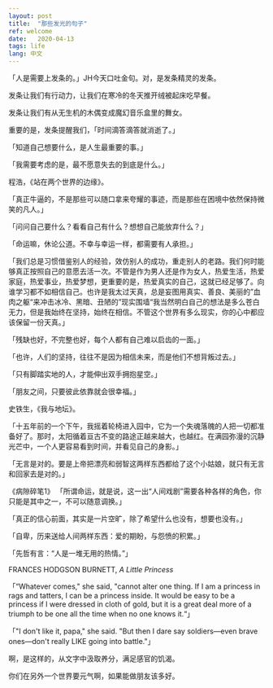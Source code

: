 ```yaml
---
layout: post
title:  "那些发光的句子"
ref: welcome
date:   2020-04-13
tags: life
lang: 中文
---
```


「人是需要上发条的。」JH今天口吐金句。对，是发条精灵的发条。

发条让我们有行动力，让我们在寒冷的冬天推开绒被起床吃早餐。

发条让我们有从无生机的木偶变成魔幻音乐盒里的舞女。

重要的是，发条提醒我们，「时间滴答滴答就消逝了。」

「知道自己想要什么，是人生最重要的事。」

「我需要考虑的是，最不愿意失去的到底是什么。」

程浩，《站在两个世界的边缘》。

「真正牛逼的，不是那些可以随口拿来夸耀的事迹，而是那些在困境中依然保持微笑的凡人。」

「问问自己要什么？看看自己有什么？想想自己能放弃什么？」

「命运嘛，休论公道。不幸与幸运一样，都需要有人承担。」

「我们总是习惯借鉴别人的经验，效仿别人的成功，重走别人的老路。我们何时能够真正按照自己的意愿去活一次。不管是作为男人还是作为女人，热爱生活，热爱家庭，热爱事业，热爱梦想，更重要的是，热爱真实的自己，这就已经足够了。向谁学习都不如相信自己。也许是我太过天真，总是妄图用真实、善良、美丽的”血肉之躯“来冲击冰冷、黑暗、丑陋的”现实围墙“我当然明白自己的想法是多么苍白无力，但是我始终在坚持，始终在相信。不管这个世界有多么现实，你的心中都应该保留一份天真。」

「残缺也好，不完整也好，每个人都有自己难以启齿的一面。」

「也许，人们的坚持，往往不是因为相信未来，而是他们不想背叛过去。」

「只有脚踏实地的人，才能伸出双手拥抱星空。」

「朋友之间，只要彼此依靠就会很幸福。」

史铁生，《我与地坛》。

「十五年前的一个下午，我摇着轮椅进入园中，它为一个失魂落魄的人把一切都准备好了。那时，太阳循着亘古不变的路途正越来越大，也越红。在满园弥漫的沉静光芒中，一个人更容易看到时间，并看见自己的身影。」

「无言是对的。要是上帝把漂亮和弱智这两样东西都给了这个小姑娘，就只有无言和回家去是对的。」

《病隙碎笔1》
「所谓命运，就是说，这一出“人间戏剧”需要各种各样的角色，你只能是其中之一，不可以随意调换。」

「真正的信心前面，其实是一片空旷，除了希望什么也没有，想要也没有。」

「自卑，历来送给人间两样东西：爱的期盼，与怨愤的积累。」

「先哲有言：“人是一堆无用的热情。”」

FRANCES HODGSON BURNETT,  _A Little Princess_

「“Whatever comes," she said, "cannot alter one thing. If I am a princess in rags and tatters, I can be a princess inside. It would be easy to be a princess if I were dressed in cloth of gold, but it is a great deal more of a triumph to be one all the time when no one knows it.“」

「"I don't like it, papa," she said. "But then I dare say soldiers—even brave ones—don't really LIKE going into battle."」

啊，是这样的，从文字中汲取养分，满足感官的饥渴。

你们在另外一个世界要元气啊，如果能做朋友该多好。
